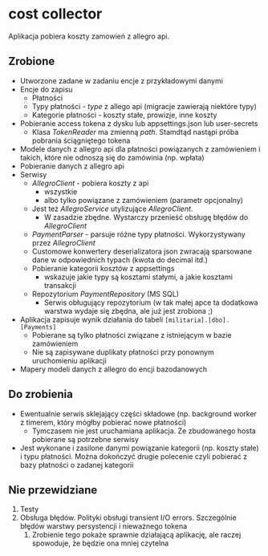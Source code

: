 # cost collector

Aplikacja pobiera koszty zamowień z allegro api.

## Zrobione

* Utworzone zadane w zadaniu encje z przykładowymi danymi
* Encje do zapisu
  * Płatności
  * Typy płatności - *type* z allego api (migracje zawierają niektóre typy)
  * Kategorie płatności - koszty stałe, prowizje, inne koszty
* Pobieranie access tokena z dysku lub appsettings.json lub user-secrets
  * Klasa *TokenReader* ma zmienną *path*. Stamdtąd nastąpi próba pobrania ściągniętego tokena
* Modele danych z allegro api dla płatności powiązanych z zamówieniem i takich, które nie odnoszą się do zamówinia (np. wpłata)
* Pobieranie danych z allegro api
* Serwisy
  * *AllegroClient* - pobiera koszty z api
    * wszystkie
    * albo tylko powiązane z zamówieniem (parametr opcjonalny)
  * Jest też *AllegroService* utylizujące *AllegroClient*. 
    * W zasadzie zbędne. Wystarczy przenieść obsługę błędów do *AllegroClient* 
  * *PaymentParser* - parsuje różne typy płatności. Wykorzystywany przez *AllegroClient*
  * Customowe konwertery deserializatora json zwracają sparsowane dane w odpowiednich typach (kwota do decimal itd.)
  * Pobieranie kategorii kosztów z appsettings
    * wskazuje jakie typy są kosztami stałymi, a jakie kosztami transakcji
  * Repozytorium *PaymentRepository* (MS SQL)
    * Serwis obługujący repozytorium (w tak małej apce ta dodatkowa warstwa wydaje się zbędna, ale już jest zrobiona ;)
* Aplikacja zapisuje wynik działania do tabeli `[militaria].[dbo].[Payments]`
  * Pobierane są tylko płatności związane z istniejącym w bazie zamówieniem 
  * Nie są zapisywane duplikaty płatności przy ponownym uruchomieniu aplikacji
* Mapery modeli danych z allegro do encji bazodanowych

## Do zrobienia

* Ewentualnie serwis sklejający części składowe (np. background worker z timerem, który mógłby pobierać nowe płatności)
  * Tymczasem nie jest uruchamiana aplikacja. Ze zbudowanego hosta pobierane są potrzebne serwisy
* Jest wykonane i zasilone danymi powiązanie kategorii (np. koszty stałe) i typu płatności. Można dokończyć drugie polecenie czyli pobierać z bazy płatności o zadanej kategorii

## Nie przewidziane
1. Testy
2. Obsługa błędów. Polityki obsługi transient I/O errors. Szczególnie błędów warstwy persystencji i nieważnego tokena
   1. Zrobienie tego pokaże sprawnie działającą aplikację, ale raczej spowoduje, że będzie ona mniej czytelna

![]()